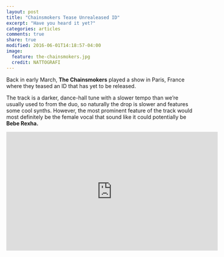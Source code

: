 ```yaml
---
layout: post
title: "Chainsmokers Tease Unrealeased ID"
excerpt: "Have you heard it yet?"
categories: articles
comments: true
share: true
modified: 2016-06-01T14:18:57-04:00
image:
  feature: the-chainsmokers.jpg
  credit: NATTOGRAFI
---
```


Back in early March, **The Chainsmokers** played a show in Paris, France where they teased an ID that has yet to be released.

The track is a darker, dance-hall tune with a slower tempo than we’re usually used to from the duo, so naturally the drop is slower and features some cool synths. However, the most prominent feature of the track would most definitely be the female vocal that sound like it could potentially be **Bebe Rexha.**

<iframe width="560" height="315" src="https://www.youtube.com/embed/i4L25HWZHi8" frameborder="0" allowfullscreen></iframe>
